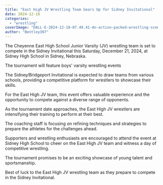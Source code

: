 ```yaml
---
title: "East High JV Wrestling Team Gears Up for Sidney Invitational"
date: 2024-12-18
categories: 
  - "wrestling"
coverImage: "DALL·E-2024-12-18-07.49.41-An-action-packed-wrestling-scene-at-a-high-school-gymnasium-featuring-young-athletes-competing-in-a-junior-varsity-wrestling-tournament.-The-gym-is-bu.webp"
author: "Bentley307"
---
```


The Cheyenne East High School Junior Varsity (JV) wrestling team is set to compete in the Sidney Invitational this Saturday, December 21, 2024, at Sidney High School in Sidney, Nebraska.

The tournament will feature boys' varsity wrestling events

The Sidney/Bridgeport Invitational is expected to draw teams from various schools, providing a competitive platform for wrestlers to showcase their skills.

For the East High JV team, this event offers valuable experience and the opportunity to compete against a diverse range of opponents.

As the tournament date approaches, the East High JV wrestlers are intensifying their training to perform at their best.

The coaching staff is focusing on refining techniques and strategies to prepare the athletes for the challenges ahead.

Supporters and wrestling enthusiasts are encouraged to attend the event at Sidney High School to cheer on the East High JV team and witness a day of competitive wrestling.

The tournament promises to be an exciting showcase of young talent and sportsmanship.

Best of luck to the East High JV wrestling team as they prepare to compete in the Sidney Invitational.
